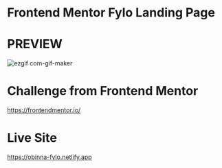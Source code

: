 # Frontend Mentor Fylo Landing Page

# PREVIEW
![ezgif com-gif-maker](https://user-images.githubusercontent.com/105124616/167271642-5c9ec96e-e17e-41dd-88b3-1511a165367a.gif)


# Challenge from Frontend Mentor
https://frontendmentor.io/

# Live Site
https://obinna-fylo.netlify.app
